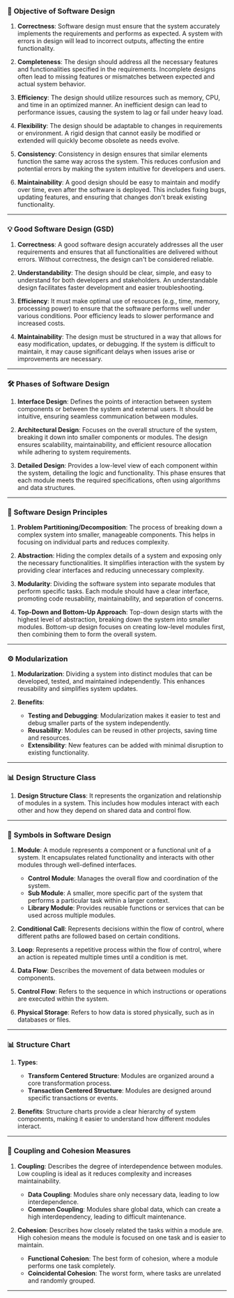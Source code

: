 

### 🔧 **Objective of Software Design**

1. **Correctness**: Software design must ensure that the system accurately implements the requirements and performs as expected. A system with errors in design will lead to incorrect outputs, affecting the entire functionality.
  
2. **Completeness**: The design should address all the necessary features and functionalities specified in the requirements. Incomplete designs often lead to missing features or mismatches between expected and actual system behavior.
  
3. **Efficiency**: The design should utilize resources such as memory, CPU, and time in an optimized manner. An inefficient design can lead to performance issues, causing the system to lag or fail under heavy load.

4. **Flexibility**: The design should be adaptable to changes in requirements or environment. A rigid design that cannot easily be modified or extended will quickly become obsolete as needs evolve.

5. **Consistency**: Consistency in design ensures that similar elements function the same way across the system. This reduces confusion and potential errors by making the system intuitive for developers and users.

6. **Maintainability**: A good design should be easy to maintain and modify over time, even after the software is deployed. This includes fixing bugs, updating features, and ensuring that changes don't break existing functionality.

---

### 💡 **Good Software Design (GSD)**

1. **Correctness**: A good software design accurately addresses all the user requirements and ensures that all functionalities are delivered without errors. Without correctness, the design can't be considered reliable.

2. **Understandability**: The design should be clear, simple, and easy to understand for both developers and stakeholders. An understandable design facilitates faster development and easier troubleshooting.

3. **Efficiency**: It must make optimal use of resources (e.g., time, memory, processing power) to ensure that the software performs well under various conditions. Poor efficiency leads to slower performance and increased costs.

4. **Maintainability**: The design must be structured in a way that allows for easy modification, updates, or debugging. If the system is difficult to maintain, it may cause significant delays when issues arise or improvements are necessary.

---

### 🛠️ **Phases of Software Design**

1. **Interface Design**: Defines the points of interaction between system components or between the system and external users. It should be intuitive, ensuring seamless communication between modules.

2. **Architectural Design**: Focuses on the overall structure of the system, breaking it down into smaller components or modules. The design ensures scalability, maintainability, and efficient resource allocation while adhering to system requirements.

3. **Detailed Design**: Provides a low-level view of each component within the system, detailing the logic and functionality. This phase ensures that each module meets the required specifications, often using algorithms and data structures.

---

### 🎯 **Software Design Principles**

1. **Problem Partitioning/Decomposition**: The process of breaking down a complex system into smaller, manageable components. This helps in focusing on individual parts and reduces complexity.

2. **Abstraction**: Hiding the complex details of a system and exposing only the necessary functionalities. It simplifies interaction with the system by providing clear interfaces and reducing unnecessary complexity.

3. **Modularity**: Dividing the software system into separate modules that perform specific tasks. Each module should have a clear interface, promoting code reusability, maintainability, and separation of concerns.

4. **Top-Down and Bottom-Up Approach**: Top-down design starts with the highest level of abstraction, breaking down the system into smaller modules. Bottom-up design focuses on creating low-level modules first, then combining them to form the overall system.

---

### ⚙️ **Modularization**

1. **Modularization**: Dividing a system into distinct modules that can be developed, tested, and maintained independently. This enhances reusability and simplifies system updates.

2. **Benefits**:
   - **Testing and Debugging**: Modularization makes it easier to test and debug smaller parts of the system independently.
   - **Reusability**: Modules can be reused in other projects, saving time and resources.
   - **Extensibility**: New features can be added with minimal disruption to existing functionality.

---

### 📊 **Design Structure Class**

1. **Design Structure Class**: It represents the organization and relationship of modules in a system. This includes how modules interact with each other and how they depend on shared data and control flow.

---

### 🔌 **Symbols in Software Design**

1. **Module**: A module represents a component or a functional unit of a system. It encapsulates related functionality and interacts with other modules through well-defined interfaces.
   - **Control Module**: Manages the overall flow and coordination of the system.
   - **Sub Module**: A smaller, more specific part of the system that performs a particular task within a larger context.
   - **Library Module**: Provides reusable functions or services that can be used across multiple modules.

2. **Conditional Call**: Represents decisions within the flow of control, where different paths are followed based on certain conditions.
  
3. **Loop**: Represents a repetitive process within the flow of control, where an action is repeated multiple times until a condition is met.

4. **Data Flow**: Describes the movement of data between modules or components.

5. **Control Flow**: Refers to the sequence in which instructions or operations are executed within the system.

6. **Physical Storage**: Refers to how data is stored physically, such as in databases or files.

---

### 📊 **Structure Chart**

1. **Types**:
   - **Transform Centered Structure**: Modules are organized around a core transformation process.
   - **Transaction Centered Structure**: Modules are designed around specific transactions or events.

2. **Benefits**: Structure charts provide a clear hierarchy of system components, making it easier to understand how different modules interact.

---

### 🧩 **Coupling and Cohesion Measures**

1. **Coupling**: Describes the degree of interdependence between modules. Low coupling is ideal as it reduces complexity and increases maintainability.
   - **Data Coupling**: Modules share only necessary data, leading to low interdependence.
   - **Common Coupling**: Modules share global data, which can create a high interdependency, leading to difficult maintenance.
  
2. **Cohesion**: Describes how closely related the tasks within a module are. High cohesion means the module is focused on one task and is easier to maintain.
   - **Functional Cohesion**: The best form of cohesion, where a module performs one task completely.
   - **Coincidental Cohesion**: The worst form, where tasks are unrelated and randomly grouped.

---

